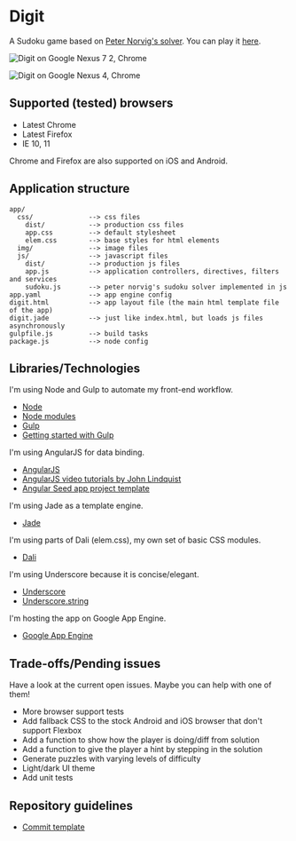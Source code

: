 # Digit

A Sudoku game based on [Peter Norvig's solver](http://norvig.com/sudoku.html). You can play it [here](http://digit-sudoku.appspot.com/).

![Digit on Google Nexus 7 2, Chrome](/app/img/digit-nexus72/png?raw=true "Digit on Google Nexus 7 2, Chrome")

![Digit on Google Nexus 4, Chrome](/app/img/digit-nexus4/png?raw=true "Digit on Google Nexus 4, Chrome")

## Supported (tested) browsers

- Latest Chrome
- Latest Firefox
- IE 10, 11

Chrome and Firefox are also supported on iOS and Android.

## Application structure

    app/
      css/              --> css files
        dist/           --> production css files
        app.css         --> default stylesheet
        elem.css        --> base styles for html elements
      img/              --> image files
      js/               --> javascript files
        dist/           --> production js files
        app.js          --> application controllers, directives, filters and services
        sudoku.js       --> peter norvig's sudoku solver implemented in js
    app.yaml            --> app engine config
    digit.html          --> app layout file (the main html template file of the app)
    digit.jade          --> just like index.html, but loads js files asynchronously
    gulpfile.js         --> build tasks
    package.js          --> node config

## Libraries/Technologies

I'm using Node and Gulp to automate my front-end workflow.

- [Node](http://nodejs.org/api/)
- [Node modules](https://github.com/joyent/node/wiki/modules)
- [Gulp](http://gulpjs.com/)
- [Getting started with Gulp](http://travismaynard.com/writing/getting-started-with-gulp)

I'm using AngularJS for data binding.

- [AngularJS](http://angularjs.org/)
- [AngularJS video tutorials by John Lindquist](http://www.egghead.io/)
- [Angular Seed app project template](https://github.com/angular/angular-seed)

I'm using Jade as a template engine.

- [Jade](https://github.com/visionmedia/jade)

I'm using parts of Dali (elem.css), my own set of basic CSS modules.

- [Dali](https://github.com/melhosseiny/dali)

I'm using Underscore because it is concise/elegant.

- [Underscore](http://underscorejs.org/)
- [Underscore.string](https://github.com/epeli/underscore.string)

I'm hosting the app on Google App Engine.

- [Google App Engine](https://developers.google.com/appengine/)

## Trade-offs/Pending issues

Have a look at the current open issues. Maybe you can help with one of them!

  - More browser support tests
  - Add fallback CSS to the stock Android and iOS browser that don't support Flexbox
  - Add a function to show how the player is doing/diff from solution
  - Add a function to give the player a hint by stepping in the solution
  - Generate puzzles with varying levels of difficulty
  - Light/dark UI theme
  - Add unit tests

## Repository guidelines

- [Commit template](http://programmers.stackexchange.com/questions/42110/can-you-recommend-a-good-commit-message-template-guidelines-to-enforce-in-the)
